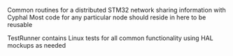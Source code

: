 Common routines for a distributed STM32 network sharing information with Cyphal
Most code for any particular node should reside in here to be reusable

TestRunner contains Linux tests for all common functionality using HAL mockups as needed
